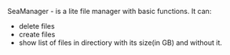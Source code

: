 SeaManager - is a lite file manager with basic functions.
It can:
- delete files
- create files
- show list of files in directiory with its size(in GB) and without it.
